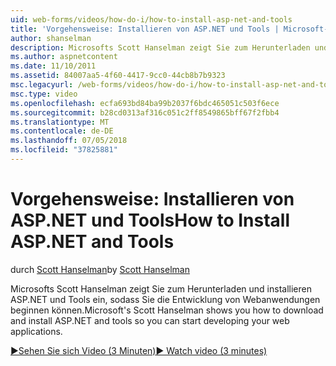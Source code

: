 ```yaml
---
uid: web-forms/videos/how-do-i/how-to-install-asp-net-and-tools
title: 'Vorgehensweise: Installieren von ASP.NET und Tools | Microsoft-Dokumentation'
author: shanselman
description: Microsofts Scott Hanselman zeigt Sie zum Herunterladen und installieren ASP.NET und Tools ein, sodass Sie die Entwicklung von Webanwendungen beginnen können.
ms.author: aspnetcontent
ms.date: 11/10/2011
ms.assetid: 84007aa5-4f60-4417-9cc0-44cb8b7b9323
msc.legacyurl: /web-forms/videos/how-do-i/how-to-install-asp-net-and-tools
msc.type: video
ms.openlocfilehash: ecfa693bd84ba99b2037f6bdc465051c503f6ece
ms.sourcegitcommit: b28cd0313af316c051c2ff8549865bff67f2fbb4
ms.translationtype: MT
ms.contentlocale: de-DE
ms.lasthandoff: 07/05/2018
ms.locfileid: "37825881"
---
```

<a name="how-to-install-aspnet-and-tools"></a><span data-ttu-id="f7c61-103">Vorgehensweise: Installieren von ASP.NET und Tools</span><span class="sxs-lookup"><span data-stu-id="f7c61-103">How to Install ASP.NET and Tools</span></span>
====================
<span data-ttu-id="f7c61-104">durch [Scott Hanselman](https://github.com/shanselman)</span><span class="sxs-lookup"><span data-stu-id="f7c61-104">by [Scott Hanselman](https://github.com/shanselman)</span></span>

<span data-ttu-id="f7c61-105">Microsofts Scott Hanselman zeigt Sie zum Herunterladen und installieren ASP.NET und Tools ein, sodass Sie die Entwicklung von Webanwendungen beginnen können.</span><span class="sxs-lookup"><span data-stu-id="f7c61-105">Microsoft's Scott Hanselman shows you how to download and install ASP.NET and tools so you can start developing your web applications.</span></span>

[<span data-ttu-id="f7c61-106">&#9654;Sehen Sie sich Video (3 Minuten)</span><span class="sxs-lookup"><span data-stu-id="f7c61-106">&#9654; Watch video (3 minutes)</span></span>](https://channel9.msdn.com/Blogs/ASP-NET-Site-Videos/how-to-install-asp-net-and-tools)
